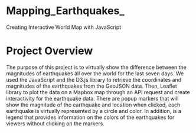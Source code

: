 # Mapping_Earthquakes_
Creating Interactive World Map with JavaScript
# Project Overview
The purpose of this project is to virtually show the difference between the magnitudes of earthquakes all over the world for the last seven days.
We used the JavaScript and the D3.js library to retrieve the coordinates and magnitudes of the earthquakes from the GeoJSON data. Then, Leaflet library to plot the data on a Mapbox map through an API request and create interactivity for the earthquake data. 
There are popup markers that will show the magnitude of the earthquake and location when clicked, each earthquake is virtually represented by a circle and color. In addition, is a legend that provides information on the colors of the earthquakes for viewers without clicking on the markers.

